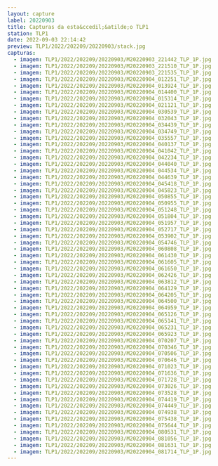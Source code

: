 ```yaml
---
layout: capture
label: 20220903
title: Capturas da esta&ccedil;&atilde;o TLP1
station: TLP1
date: 2022-09-03 22:14:42
preview: TLP1/2022/202209/20220903/stack.jpg
capturas:
  - imagem: TLP1/2022/202209/20220903/M20220903_221442_TLP_1P.jpg
  - imagem: TLP1/2022/202209/20220903/M20220903_221510_TLP_1P.jpg
  - imagem: TLP1/2022/202209/20220903/M20220903_221535_TLP_1P.jpg
  - imagem: TLP1/2022/202209/20220903/M20220904_012251_TLP_1P.jpg
  - imagem: TLP1/2022/202209/20220903/M20220904_013924_TLP_1P.jpg
  - imagem: TLP1/2022/202209/20220903/M20220904_014400_TLP_1P.jpg
  - imagem: TLP1/2022/202209/20220903/M20220904_015314_TLP_1P.jpg
  - imagem: TLP1/2022/202209/20220903/M20220904_021121_TLP_1P.jpg
  - imagem: TLP1/2022/202209/20220903/M20220904_030539_TLP_1P.jpg
  - imagem: TLP1/2022/202209/20220903/M20220904_032043_TLP_1P.jpg
  - imagem: TLP1/2022/202209/20220903/M20220904_034439_TLP_1P.jpg
  - imagem: TLP1/2022/202209/20220903/M20220904_034749_TLP_1P.jpg
  - imagem: TLP1/2022/202209/20220903/M20220904_035557_TLP_1P.jpg
  - imagem: TLP1/2022/202209/20220903/M20220904_040137_TLP_1P.jpg
  - imagem: TLP1/2022/202209/20220903/M20220904_041042_TLP_1P.jpg
  - imagem: TLP1/2022/202209/20220903/M20220904_042234_TLP_1P.jpg
  - imagem: TLP1/2022/202209/20220903/M20220904_044040_TLP_1P.jpg
  - imagem: TLP1/2022/202209/20220903/M20220904_044534_TLP_1P.jpg
  - imagem: TLP1/2022/202209/20220903/M20220904_044639_TLP_1P.jpg
  - imagem: TLP1/2022/202209/20220903/M20220904_045418_TLP_1P.jpg
  - imagem: TLP1/2022/202209/20220903/M20220904_045823_TLP_1P.jpg
  - imagem: TLP1/2022/202209/20220903/M20220904_050855_TLP_1P.jpg
  - imagem: TLP1/2022/202209/20220903/M20220904_050955_TLP_1P.jpg
  - imagem: TLP1/2022/202209/20220903/M20220904_051248_TLP_1P.jpg
  - imagem: TLP1/2022/202209/20220903/M20220904_051804_TLP_1P.jpg
  - imagem: TLP1/2022/202209/20220903/M20220904_051957_TLP_1P.jpg
  - imagem: TLP1/2022/202209/20220903/M20220904_052717_TLP_1P.jpg
  - imagem: TLP1/2022/202209/20220903/M20220904_053902_TLP_1P.jpg
  - imagem: TLP1/2022/202209/20220903/M20220904_054746_TLP_1P.jpg
  - imagem: TLP1/2022/202209/20220903/M20220904_060808_TLP_1P.jpg
  - imagem: TLP1/2022/202209/20220903/M20220904_061430_TLP_1P.jpg
  - imagem: TLP1/2022/202209/20220903/M20220904_061605_TLP_1P.jpg
  - imagem: TLP1/2022/202209/20220903/M20220904_061650_TLP_1P.jpg
  - imagem: TLP1/2022/202209/20220903/M20220904_062426_TLP_1P.jpg
  - imagem: TLP1/2022/202209/20220903/M20220904_063812_TLP_1P.jpg
  - imagem: TLP1/2022/202209/20220903/M20220904_064129_TLP_1P.jpg
  - imagem: TLP1/2022/202209/20220903/M20220904_064205_TLP_1P.jpg
  - imagem: TLP1/2022/202209/20220903/M20220904_064500_TLP_1P.jpg
  - imagem: TLP1/2022/202209/20220903/M20220904_064959_TLP_1P.jpg
  - imagem: TLP1/2022/202209/20220903/M20220904_065126_TLP_1P.jpg
  - imagem: TLP1/2022/202209/20220903/M20220904_065141_TLP_1P.jpg
  - imagem: TLP1/2022/202209/20220903/M20220904_065231_TLP_1P.jpg
  - imagem: TLP1/2022/202209/20220903/M20220904_065923_TLP_1P.jpg
  - imagem: TLP1/2022/202209/20220903/M20220904_070207_TLP_1P.jpg
  - imagem: TLP1/2022/202209/20220903/M20220904_070346_TLP_1P.jpg
  - imagem: TLP1/2022/202209/20220903/M20220904_070506_TLP_1P.jpg
  - imagem: TLP1/2022/202209/20220903/M20220904_070646_TLP_1P.jpg
  - imagem: TLP1/2022/202209/20220903/M20220904_071023_TLP_1P.jpg
  - imagem: TLP1/2022/202209/20220903/M20220904_071636_TLP_1P.jpg
  - imagem: TLP1/2022/202209/20220903/M20220904_071728_TLP_1P.jpg
  - imagem: TLP1/2022/202209/20220903/M20220904_073026_TLP_1P.jpg
  - imagem: TLP1/2022/202209/20220903/M20220904_073528_TLP_1P.jpg
  - imagem: TLP1/2022/202209/20220903/M20220904_074419_TLP_1P.jpg
  - imagem: TLP1/2022/202209/20220903/M20220904_074449_TLP_1P.jpg
  - imagem: TLP1/2022/202209/20220903/M20220904_074938_TLP_1P.jpg
  - imagem: TLP1/2022/202209/20220903/M20220904_075438_TLP_1P.jpg
  - imagem: TLP1/2022/202209/20220903/M20220904_075644_TLP_1P.jpg
  - imagem: TLP1/2022/202209/20220903/M20220904_080531_TLP_1P.jpg
  - imagem: TLP1/2022/202209/20220903/M20220904_081056_TLP_1P.jpg
  - imagem: TLP1/2022/202209/20220903/M20220904_081631_TLP_1P.jpg
  - imagem: TLP1/2022/202209/20220903/M20220904_081714_TLP_1P.jpg
---
```


